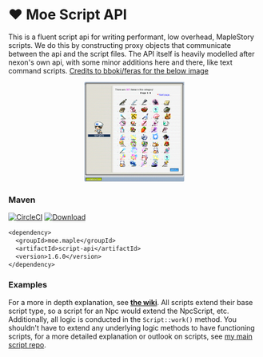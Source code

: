 # ❤ Moe Script API
This is a fluent script api for writing performant, low overhead, MapleStory scripts.
We do this by constructing proxy objects that communicate between the api and the script files.
The API itself is heavily modelled after nexon's own api, with some minor additions here and there, like text command scripts.
[Credits to bboki/feras for the below image](https://github.com/Fukerfu)
<p align="center">
    <img src="https://raw.githubusercontent.com/y785/script-api/master/example.png" tag="v83 example provided by bboki" width="200" height="200">
</p>

### Maven
[![CircleCI](https://circleci.com/gh/y785/script-api.svg?style=svg)](https://circleci.com/gh/y785/script-api)
[![Download](https://api.bintray.com/packages/moe/maple/script-api/images/download.svg) ](https://bintray.com/moe/maple/script-api/_latestVersion)
```
<dependency>
  <groupId>moe.maple</groupId>
  <artifactId>script-api</artifactId>
  <version>1.6.0</version>
</dependency>
```

### Examples
For a more in depth explanation, see [**the wiki**](https://github.com/y785/script-api/wiki/Basic-Script-Examples). 
All scripts extend their base script type, so a script for an Npc would extend the NpcScript, etc.
Additionally, all logic is conducted in the ``Script::work()`` method. You shouldn't have to extend any underlying logic methods to have functioning scripts, for a more detailed explanation or outlook on scripts, see [my main script repo](https://github.com/y785/moe-scripts).
